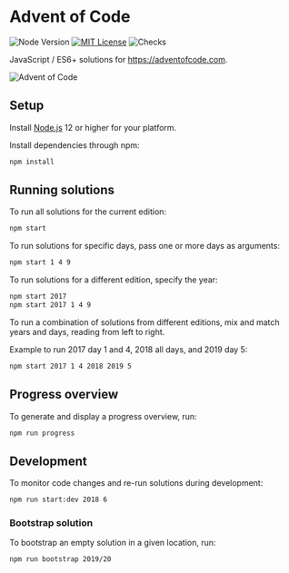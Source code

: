 # Advent of Code

![Node Version](https://badgen.net/badge/node/12+/green)
[![MIT License](https://badgen.net/github/license/timkurvers/advent-of-code)](LICENSE.md)
![Checks](https://badgen.net/github/checks/timkurvers/advent-of-code)

JavaScript / ES6+ solutions for https://adventofcode.com.

![Advent of Code](https://user-images.githubusercontent.com/378235/70389655-bb99f380-19c2-11ea-86e1-3946c1884b0a.png)

## Setup

Install [Node.js] 12 or higher for your platform.

Install dependencies through npm:

```bash
npm install
```

## Running solutions

To run all solutions for the current edition:

```bash
npm start
```

To run solutions for specific days, pass one or more days as arguments:

```bash
npm start 1 4 9
```

To run solutions for a different edition, specify the year:

```bash
npm start 2017
npm start 2017 1 4 9
```

To run a combination of solutions from different editions, mix and match years
and days, reading from left to right.

Example to run 2017 day 1 and 4, 2018 all days, and 2019 day 5:

```bash
npm start 2017 1 4 2018 2019 5
```

## Progress overview

To generate and display a progress overview, run:

```bash
npm run progress
```

## Development

To monitor code changes and re-run solutions during development:

```bash
npm run start:dev 2018 6
```

### Bootstrap solution

To bootstrap an empty solution in a given location, run:

```bash
npm run bootstrap 2019/20
```

[Node.js]: https://nodejs.org/en/
